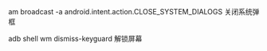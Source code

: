 
am broadcast -a android.intent.action.CLOSE_SYSTEM_DIALOGS 关闭系统弹框

adb shell wm dismiss-keyguard  解锁屏幕
